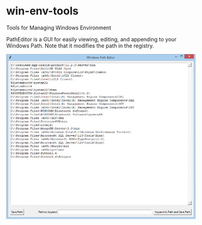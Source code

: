 # win-env-tools
Tools for Managing Windows Environment

PathEditor is a GUI for easily viewing, editing, and appending to your Windows Path.  Note that it modifies the path in the registry.

![alt tag](images/PathEditor.png)
